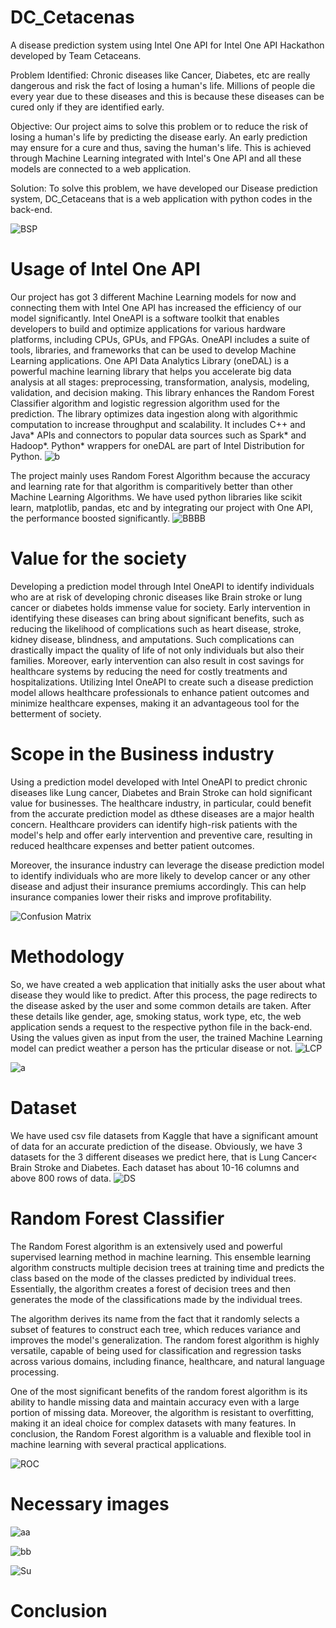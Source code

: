 # DC_Cetacenas
A disease prediction system using Intel One API for Intel One API Hackathon developed by Team Cetaceans. 

Problem Identified: Chronic diseases like Cancer, Diabetes, etc are really dangerous and risk the fact of losing a human's life. Millions of people die every year due to these diseases and this is because these diseases can be cured only if they are identified early. 

Objective: Our project aims to solve this problem or to reduce the risk of losing a human's life by predicting the disease early. An early prediction may ensure for a cure and thus, saving the human's life. This is achieved through Machine Learning integrated with Intel's One API and all these models are connected to a web application.

Solution: To solve this problem, we have developed our Disease prediction system, DC_Cetaceans that is a web application with python codes in the back-end.

![BSP](https://user-images.githubusercontent.com/68537161/235277152-be31d045-28a1-4b19-a584-45c51da1d0d4.png)

# Usage of Intel One API 
Our project has got 3 different Machine Learning models for now and connecting them with Intel One API has increased the efficiency of our model significantly. Intel OneAPI is a software toolkit that enables developers to build and optimize applications for various hardware platforms, including CPUs, GPUs, and FPGAs. OneAPI includes a suite of tools, libraries, and frameworks that can be used to develop Machine Learning applications. One API Data Analytics Library (oneDAL) is a powerful machine learning library that helps you accelerate big data analysis at all stages: preprocessing, transformation, analysis, modeling, validation, and decision making. This library enhances the Random Forest Classifier algorithm and logistic regression algorithm used for the prediction. The library optimizes data ingestion along with algorithmic computation to increase throughput and scalability. It includes C++ and Java* APIs and connectors to popular data sources such as Spark* and Hadoop*. Python* wrappers for oneDAL are part of Intel Distribution for Python.
![b](https://user-images.githubusercontent.com/68537161/235277444-f364da77-bed2-4d88-8ad3-39e10010c3e9.jpeg)

The project mainly uses Random Forest Algorithm because the accuracy and learning rate for that algorithm is comparitively better than other Machine Learning Algorithms. We have used python libraries like scikit learn, matplotlib, pandas, etc and by integrating our project with One API, the performance boosted significantly.
![BBBB](https://user-images.githubusercontent.com/68537161/235277583-13a25f6d-704e-4845-851f-37355d9e5431.png)

# Value for the society

Developing a prediction model through Intel OneAPI to identify individuals who are at risk of developing chronic diseases like Brain stroke or lung cancer or diabetes holds immense value for society. Early intervention in identifying these diseases can bring about significant benefits, such as reducing the likelihood of complications such as heart disease, stroke, kidney disease, blindness, and amputations. Such complications can drastically impact the quality of life of not only individuals but also their families. Moreover, early intervention can also result in cost savings for healthcare systems by reducing the need for costly treatments and hospitalizations. Utilizing Intel OneAPI to create such a disease prediction model allows healthcare professionals to enhance patient outcomes and minimize healthcare expenses, making it an advantageous tool for the betterment of society.

# Scope in the Business industry

Using a prediction model developed with Intel OneAPI to predict chronic diseases like Lung cancer, Diabetes and Brain Stroke can hold significant value for businesses. The healthcare industry, in particular, could benefit from the accurate prediction model as dthese diseases are a major health concern. Healthcare providers can identify high-risk patients with the model's help and offer early intervention and preventive care, resulting in reduced healthcare expenses and better patient outcomes.

Moreover, the insurance industry can leverage the disease prediction model to identify individuals who are more likely to develop cancer or any other disease and adjust their insurance premiums accordingly. This can help insurance companies lower their risks and improve profitability.

![Confusion Matrix](https://user-images.githubusercontent.com/68537161/235278204-44c9a903-59e3-4c0a-bded-1bc528e6d647.png)

# Methodology

So, we have created a web application that initially asks the user about what disease they would like to predict. After this process, the page redirects to the disease asked by the user and some common details are taken. After these details like gender, age, smoking status, work type, etc, the web application sends a request to the respective python file in the back-end. Using the values given as input from the user, the trained Machine Learning model can predict weather a person has the prticular disease or not. 
![LCP](https://user-images.githubusercontent.com/68537161/235278341-afc7efb6-d6d4-4674-858b-ae5699fa8b19.png)

![a](https://user-images.githubusercontent.com/68537161/235277439-f5d3a6f2-b25a-46ca-ab1d-9b618871faca.jpeg)

# Dataset
We have used csv file datasets from Kaggle that have a significant amount of data for an accurate prediction of the disease. Obviously, we have 3 datasets for the 3 different diseases we predict here, that is Lung Cancer< Brain Stroke and Diabetes. Each dataset has about 10-16 columns and above 800 rows of data. 
![DS](https://user-images.githubusercontent.com/68537161/235278701-87a64e77-a53d-44a3-8193-adf979e628b2.png)

# Random Forest Classifier
The Random Forest algorithm is an extensively used and powerful supervised learning method in machine learning. This ensemble learning algorithm constructs multiple decision trees at training time and predicts the class based on the mode of the classes predicted by individual trees. Essentially, the algorithm creates a forest of decision trees and then generates the mode of the classifications made by the individual trees.

The algorithm derives its name from the fact that it randomly selects a subset of features to construct each tree, which reduces variance and improves the model's generalization. The random forest algorithm is highly versatile, capable of being used for classification and regression tasks across various domains, including finance, healthcare, and natural language processing.

One of the most significant benefits of the random forest algorithm is its ability to handle missing data and maintain accuracy even with a large portion of missing data. Moreover, the algorithm is resistant to overfitting, making it an ideal choice for complex datasets with many features. In conclusion, the Random Forest algorithm is a valuable and flexible tool in machine learning with several practical applications.


![ROC](https://user-images.githubusercontent.com/68537161/235278837-70070e96-3a1e-473e-b924-fc61dad7ef90.png)

# Necessary images

![aa](https://user-images.githubusercontent.com/68537161/235279871-6f2774d9-f879-45a7-b70e-bdbfe2de2ee5.png)


![bb](https://user-images.githubusercontent.com/68537161/235279872-67447acb-fa02-4a7d-aba4-f8ff7c0ff399.png)


![Su](https://user-images.githubusercontent.com/68537161/235280832-09a0ac3f-69c0-489a-834f-91137a4ce524.png)


# Conclusion

